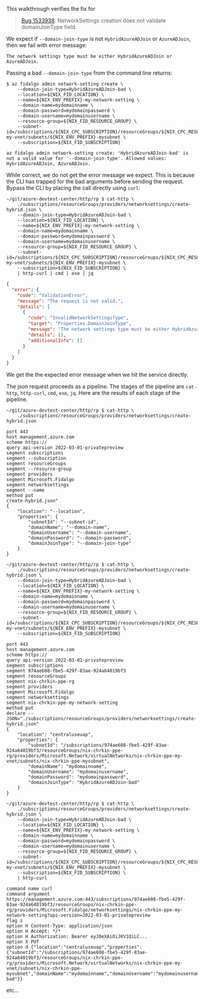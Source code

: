 This walkthrough verifies the fix for
> [Bug 1533938](https://dev.azure.com/devdiv/OnlineServices/_sprints/taskboard/Azure%20Lab%20Services%20-%20Fidalgo/OnlineServices/Copper/CY22%20Q2/2Wk/2Wk3?workitem=1533938): NetworkSettings creation does not validate domainJoinType field. 

We expect if `--domain-join-type` is not `HybridAzureADJoin` or `AzureADJoin`, then we fail with error message:
```
The network settings type must be either HybridAzureADJoin or AzureADJoin.
```
Passing a bad `--domain-join-type` from the command line returns:
```
$ az fidalgo admin network-setting create \
    --domain-join-type=HybridAzureADJoin-bad \
    --location=${NIX_FID_LOCATION} \
    --name=${NIX_ENV_PREFIX}-my-network-setting \
    --domain-name=mydomainname \
    --domain-password=mydomainpassword \
    --domain-username=mydomainusername \
    --resource-group=${NIX_FID_RESOURCE_GROUP} \
    --subnet-id=/subscriptions/${NIX_CPC_SUBSCRIPTION}/resourceGroups/${NIX_CPC_RESOURCE_GROUP}/providers/Microsoft.Network/virtualNetworks/${NIX_ENV_PREFIX}-my-vnet/subnets/${NIX_ENV_PREFIX}-mysubnet \
    --subscription=${NIX_FID_SUBSCRIPTION}
```
```
az fidalgo admin network-setting create: 'HybridAzureADJoin-bad' is not a valid value for '--domain-join-type'. Allowed values: HybridAzureADJoin, AzureADJoin.
```
While correct, we do not get the error message we expect. This is because the CLI has trapped for the bad arguments before sending the request. Bypass the CLI by placing the call directly using `curl`:
```
~/git/azure-devtest-center/http/rp $ cat-http \
    ./subscriptions/resourceGroups/providers/networksettings/create-hybrid.json \
    --domain-join-type=HybridAzureADJoin-bad \
    --location=${NIX_FID_LOCATION} \
    --name=${NIX_ENV_PREFIX}-my-network-setting \
    --domain-name=mydomainname \
    --domain-password=mydomainpassword \
    --domain-username=mydomainusername \
    --resource-group=${NIX_FID_RESOURCE_GROUP} \
    --subnet-id=/subscriptions/${NIX_CPC_SUBSCRIPTION}/resourceGroups/${NIX_CPC_RESOURCE_GROUP}/providers/Microsoft.Network/virtualNetworks/${NIX_ENV_PREFIX}-my-vnet/subnets/${NIX_ENV_PREFIX}-mysubnet \
    --subscription=${NIX_FID_SUBSCRIPTION} \
    | http-curl | cmd | exe | jq
```

```json
{
  "error": {
    "code": "ValidationError",
    "message": "The request is not valid.",
    "details": [
      {
        "code": "InvalidNetworkSettingsType",
        "target": "Properties.DomainJoinType",
        "message": "The network settings type must be either HybridAzureADJoin or AzureADJoin.",
        "details": [],
        "additionalInfo": []
      }
    ]
  }
}
```
We get the the expected error message when we hit the service directly.

The json request proceeds as a pipeline. The stages of the pipeline are `cat-http`, `http-curl`, `cmd`, `exe`, `jq`. Here are the results of each stage of the pipeline.
```
~/git/azure-devtest-center/http/rp $ cat-http \
    ./subscriptions/resourceGroups/providers/networksettings/create-hybrid.json
```
```
port 443 
host management.azure.com 
scheme https:// 
query api-version 2022-03-01-privatepreview
segment subscriptions
segment --subscription
segment resourceGroups
segment --resource-group
segment providers
segment Microsoft.Fidalgo
segment networksettings
segment --name
method put
create-hybrid.json"
{
    "location": "--location",
    "properties": {
        "subnetId": "--subnet-id",
        "domainName": "--domain-name",
        "domainUsername": "--domain-username",
        "domainPassword": "--domain-password",
        "domainJoinType": "--domain-join-type"
    }
}
```
```
~/git/azure-devtest-center/http/rp $ cat-http \
    ./subscriptions/resourceGroups/providers/networksettings/create-hybrid.json \
    --domain-join-type=HybridAzureADJoin-bad \
    --location=${NIX_FID_LOCATION} \
    --name=${NIX_ENV_PREFIX}-my-network-setting \
    --domain-name=mydomainname \
    --domain-password=mydomainpassword \
    --domain-username=mydomainusername \
    --resource-group=${NIX_FID_RESOURCE_GROUP} \
    --subnet-id=/subscriptions/${NIX_CPC_SUBSCRIPTION}/resourceGroups/${NIX_CPC_RESOURCE_GROUP}/providers/Microsoft.Network/virtualNetworks/${NIX_ENV_PREFIX}-my-vnet/subnets/${NIX_ENV_PREFIX}-mysubnet \
    --subscription=${NIX_FID_SUBSCRIPTION}
```
```
port 443 
host management.azure.com 
scheme https:// 
query api-version 2022-03-01-privatepreview
segment subscriptions
segment 974ae608-fbe5-429f-83ae-924a64019bf3
segment resourceGroups
segment nix-chrkin-ppe-rg
segment providers
segment Microsoft.Fidalgo
segment networksettings
segment nix-chrkin-ppe-my-network-setting
method put
declare -- JSON="./subscriptions/resourceGroups/providers/networksettings/create-hybrid.json"
{
    "location": "centraluseuap",
    "properties": {
        "subnetId": "/subscriptions/974ae608-fbe5-429f-83ae-924a64019bf3/resourceGroups/nix-chrkin-ppe-rg/providers/Microsoft.Network/virtualNetworks/nix-chrkin-ppe-my-vnet/subnets/nix-chrkin-ppe-mysubnet",
        "domainName": "mydomainname",
        "domainUsername": "mydomainusername",
        "domainPassword": "mydomainpassword",
        "domainJoinType": "HybridAzureADJoin-bad"
    }
}
```
```
~/git/azure-devtest-center/http/rp $ cat-http \
    ./subscriptions/resourceGroups/providers/networksettings/create-hybrid.json \
    --domain-join-type=HybridAzureADJoin-bad \
    --location=${NIX_FID_LOCATION} \
    --name=${NIX_ENV_PREFIX}-my-network-setting \
    --domain-name=mydomainname \
    --domain-password=mydomainpassword \
    --domain-username=mydomainusername \
    --resource-group=${NIX_FID_RESOURCE_GROUP} \
    --subnet-id=/subscriptions/${NIX_CPC_SUBSCRIPTION}/resourceGroups/${NIX_CPC_RESOURCE_GROUP}/providers/Microsoft.Network/virtualNetworks/${NIX_ENV_PREFIX}-my-vnet/subnets/${NIX_ENV_PREFIX}-mysubnet \
    --subscription=${NIX_FID_SUBSCRIPTION} \
    | http-curl
```
```
command name curl
command argument https://management.azure.com:443/subscriptions/974ae608-fbe5-429f-83ae-924a64019bf3/resourceGroups/nix-chrkin-ppe-rg/providers/Microsoft.Fidalgo/networksettings/nix-chrkin-ppe-my-network-setting?api-version=2022-03-01-privatepreview
flag s
option H Content-Type: application/json
option H Accept: */*
option H Authorization: Bearer eyJ0eXAiOiJKV1QiLC...
option X PUT
option d {"location":"centraluseuap","properties":{"subnetId":"/subscriptions/974ae608-fbe5-429f-83ae-924a64019bf3/resourceGroups/nix-chrkin-ppe-rg/providers/Microsoft.Network/virtualNetworks/nix-chrkin-ppe-my-vnet/subnets/nix-chrkin-ppe-mysubnet","domainName":"mydomainname","domainUsername":"mydomainusername","domainPassword":"mydomainpassword","domainJoinType":"HybridAzureADJoin-bad"}}
```
etc...